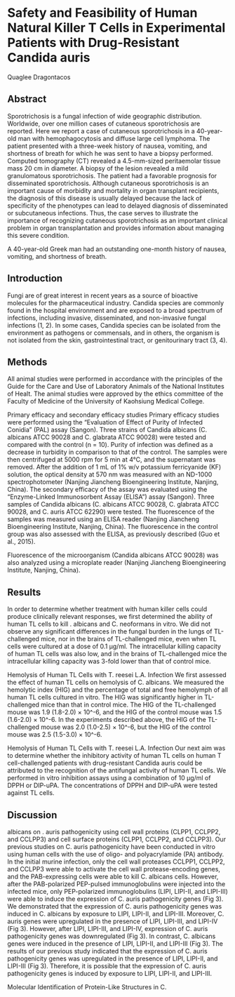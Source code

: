 # Safety and Feasibility of Human Natural Killer T Cells in Experimental Patients with Drug-Resistant Candida auris
Quaglee Dragontacos


## Abstract
Sporotrichosis is a fungal infection of wide geographic distribution. Worldwide, over one million cases of cutaneous sporotrichosis are reported. Here we report a case of cutaneous sporotrichosis in a 40-year-old man with hemophagocytosis and diffuse large cell lymphoma. The patient presented with a three-week history of nausea, vomiting, and shortness of breath for which he was sent to have a biopsy performed. Computed tomography (CT) revealed a 4.5-mm-sized peritaemolar tissue mass 20 cm in diameter. A biopsy of the lesion revealed a mild granulomatous sporotrichosis. The patient had a favorable prognosis for disseminated sporotrichosis. Although cutaneous sporotrichosis is an important cause of morbidity and mortality in organ transplant recipients, the diagnosis of this disease is usually delayed because the lack of specificity of the phenotypes can lead to delayed diagnosis of disseminated or subcutaneous infections. Thus, the case serves to illustrate the importance of recognizing cutaneous sporotrichosis as an important clinical problem in organ transplantation and provides information about managing this severe condition.

A 40-year-old Greek man had an outstanding one-month history of nausea, vomiting, and shortness of breath.


## Introduction
Fungi are of great interest in recent years as a source of bioactive molecules for the pharmaceutical industry. Candida species are commonly found in the hospital environment and are exposed to a broad spectrum of infections, including invasive, disseminated, and non-invasive fungal infections (1, 2). In some cases, Candida species can be isolated from the environment as pathogens or commensals, and in others, the organism is not isolated from the skin, gastrointestinal tract, or genitourinary tract (3, 4).


## Methods
All animal studies were performed in accordance with the principles of the Guide for the Care and Use of Laboratory Animals of the National Institutes of Healt. The animal studies were approved by the ethics committee of the Faculty of Medicine of the University of Kaohsiung Medical College.

Primary efficacy and secondary efficacy studies
Primary efficacy studies were performed using the “Evaluation of Effect of Purity of Infected Conidia” (PAL) assay (Sangon). Three strains of Candida albicans (C. albicans ATCC 90028 and C. glabrata ATCC 90028) were tested and compared with the control (n = 10). Purity of infection was defined as a decrease in turbidity in comparison to that of the control. The samples were then centrifuged at 5000 rpm for 5 min at 4°C, and the supernatant was removed. After the addition of 1 mL of 1% w/v potassium ferricyanide (KF) solution, the optical density at 570 nm was measured with an ND-1000 spectrophotometer (Nanjing Jiancheng Bioengineering Institute, Nanjing, China). The secondary efficacy of the assay was evaluated using the “Enzyme-Linked Immunosorbent Assay (ELISA”) assay (Sangon). Three samples of Candida albicans (C. albicans ATCC 90028, C. glabrata ATCC 90028, and C. auris ATCC 62290) were tested. The fluorescence of the samples was measured using an ELISA reader (Nanjing Jiancheng Bioengineering Institute, Nanjing, China). The fluorescence in the control group was also assessed with the ELISA, as previously described (Guo et al., 2015).

Fluorescence of the microorganism (Candida albicans ATCC 90028) was also analyzed using a microplate reader (Nanjing Jiancheng Bioengineering Institute, Nanjing, China).


## Results
In order to determine whether treatment with human killer cells could produce clinically relevant responses, we first determined the ability of human TL cells to kill . albicans and C. neoformans in vitro. We did not observe any significant differences in the fungal burden in the lungs of TL-challenged mice, nor in the brains of TL-challenged mice, even when TL cells were cultured at a dose of 0.1 µg/ml. The intracellular killing capacity of human TL cells was also low, and in the brains of TL-challenged mice the intracellular killing capacity was 3-fold lower than that of control mice.

Hemolysis of Human TL Cells with T. reesei L.A. Infection
We first assessed the effect of human TL cells on hemolysis of C. albicans. We measured the hemolytic index (HIG) and the percentage of total and free hemolymph of all human TL cells cultured in vitro. The HIG was significantly higher in TL-challenged mice than that in control mice. The HIG of the TL-challenged mouse was 1.9 (1.8-2.0) × 10^-6, and the HIG of the control mouse was 1.5 (1.6-2.0) × 10^-6. In the experiments described above, the HIG of the TL-challenged mouse was 2.0 (1.0-2.5) × 10^-6, but the HIG of the control mouse was 2.5 (1.5-3.0) × 10^-6.

Hemolysis of Human TL Cells with T. reesei L.A. Infection
Our next aim was to determine whether the inhibitory activity of human TL cells on human T cell-challenged patients with drug-resistant Candida auris could be attributed to the recognition of the antifungal activity of human TL cells. We performed in vitro inhibition assays using a combination of 10 µg/ml of DPPH or DIP-uPA. The concentrations of DPPH and DIP-uPA were tested against TL cells.


## Discussion
albicans on . auris pathogenicity using cell wall proteins (CLPP1, CCLPP2, and CCLPP3) and cell surface proteins (CLPP1, CCLPP2, and CCLPP3). Our previous studies on C. auris pathogenicity have been conducted in vitro using human cells with the use of oligo- and polyacrylamide (PA) antibody. In the initial murine infection, only the cell wall proteases CCLPP1, CCLPP2, and CCLPP3 were able to activate the cell wall protease-encoding genes, and the PAB-expressing cells were able to kill C. albicans cells. However, after the PAB-polarized PEP-pulsed immunoglobulins were injected into the infected mice, only PEP-polarized immunoglobulins (LIPI, LIPI-II, and LIPI-III) were able to induce the expression of C. auris pathogenicity genes (Fig 3). We demonstrated that the expression of C. auris pathogenicity genes was induced in C. albicans by exposure to LIPI, LIPI-II, and LIPI-III. Moreover, C. auris genes were upregulated in the presence of LIPI, LIPI-III, and LIPI-IV (Fig 3). However, after LIPI, LIPI-III, and LIPI-IV, expression of C. auris pathogenicity genes was downregulated (Fig 3). In contrast, C. albicans genes were induced in the presence of LIPI, LIPI-II, and LIPI-III (Fig 3). The results of our previous study indicated that the expression of C. auris pathogenicity genes was upregulated in the presence of LIPI, LIPI-II, and LIPI-III (Fig 3). Therefore, it is possible that the expression of C. auris pathogenicity genes is induced by exposure to LIPI, LIPI-II, and LIPI-III.

Molecular Identification of Protein-Like Structures in C.
